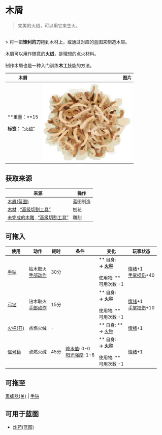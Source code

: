 # 木屑  
> 完美的火绒，可以用它来生火。  
<br>  
> 将一把<b>锋利的刀</b>拖到木材上，或通过对应的蓝图来制造木屑。<br><br>木屑可以用作随意的<b>火绒</b>，是理想的点火材料。<br><br>制作木屑也是一种入门训练<b>木工</b>技能的方法。  
  
  木屑  |   图片   
 ----  |  ----:   
 **重量：**15<br><br>**标签：**	[“火绒”](tag_Tinder.md)  |  <img decoding="async" src="Sprite/Shavings.png" href="a.md" style="max-width:300px;max-height:300px;">   
  
## 获取来源  
来源  |  操作  
----  |  ----  
[木屑(蓝图)](Bp_WoodShavings.md)  |  蓝图制造  
[木材](Wood.md) , [“高级切割工具”](tag_CutterAdv.md)  |  刨花  
[未完成的木雕](WoodCarving_Unfinished.md) , [“高级切割工具”](tag_CutterAdv.md)  |  雕刻  
## 可拖入  
使用  |  动作  |  耗时  |  条件  |  变化  |  玩家状态  
----  |  ----  |  ----  |  ----  |  ----  |  ----  
[手钻](HandDrill.md)  |  钻木取火<br>[手部动作](HandAction.md)  |  30分  |    |  ** 自身: **<br>→ [火种](TinderLit.md)<br><br>** 使用物: **<br>可用次数  -1  |  [情绪](Morale.md)+1<br>[手掌损伤](HandDamage.md)+40  
[弓钻](BowDrill.md)  |  钻木取火<br>[手部动作](HandAction.md)  |  15分  |    |  ** 自身: **<br>→ [火种](TinderLit.md)<br><br>** 使用物: **<br>可用次数  -1  |  [情绪](Morale.md)+1<br>[手掌损伤](HandDamage.md)+10  
[火把(开)](TorchOn.md)  |  点燃火绒<br>  |  -  |    |  ** 自身: **<br>→ [火种](TinderLit.md)  |  [情绪](Morale.md)+1  
[信号镜](SignalingMirror.md)  |  点燃火绒<br>  |  45分  |  [降水值](RainValue.md): 0-0<br>[阳光强度](SunStrength.md): 1-6  |  ** 自身: **<br>→ [火种](TinderLit.md)<br><br>** 使用物: **<br>可用次数  -1  |  [情绪](Morale.md)+1  
## 可拖至  
[熏蜂器(关)](BeeSmokerOff.md) | [手钻](FirePlow.md)  
## 可用于蓝图  
- [炸药(蓝图)](Bp_Dynamite.md)  
  
  

